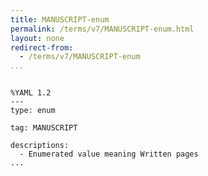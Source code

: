 ```yaml
---
title: MANUSCRIPT-enum
permalink: /terms/v7/MANUSCRIPT-enum.html
layout: none
redirect-from:
  - /terms/v7/MANUSCRIPT-enum
...
```


```

%YAML 1.2
---
type: enum

tag: MANUSCRIPT

descriptions:
  - Enumerated value meaning Written pages
...

```